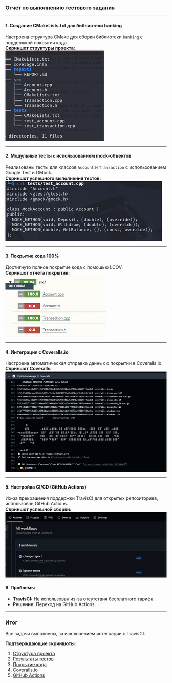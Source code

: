 ### Отчёт по выполнению тестового задания

---

#### **1. Создание CMakeLists.txt для библиотеки banking**  
Настроена структура CMake для сборки библиотеки `banking` с поддержкой покрытия кода.  
**Скриншот структуры проекта:**  
![Структура проекта](project.png)  

---

#### **2. Модульные тесты с использованием mock-объектов**  
Реализованы тесты для классов `Account` и `Transaction` с использованием Google Test и GMock.  
**Скриншот успешного выполнения тестов:**  
![Тесты](testing.png)  

---

#### **3. Покрытие кода 100%**  
Достигнуто полное покрытие кода с помощью LCOV.  
**Скриншот отчёта покрытия:**  
![Покрытие кода](coverage.png)  

---

#### **4. Интеграция с Coveralls.io**  
Настроена автоматическая отправка данных о покрытии в Coveralls.io.  
**Скриншот Coveralls:**  
![Coveralls](coveralls.png)  

---

#### **5. Настройка CI/CD (GitHub Actions)**  
Из-за прекращения поддержки TravisCI для открытых репозиториев, использован GitHub Actions.  
**Скриншот успешной сборки:**  
![GitHub Actions](gitci.png)  



#### **6. Проблемы**  
- **TravisCI:** Не использован из-за отсутствия бесплатного тарифа.  
- **Решение:** Переход на GitHub Actions.  

---

### Итог  
Все задачи выполнены, за исключением интеграции с TravisCI.  

**Подтверждающие скриншоты:**  
1. [Структура проекта]()  
2. [Результаты тестов]()  
3. [Покрытие кода]()  
4. [Coveralls.io]()  
5. [GitHub Actions]()  


